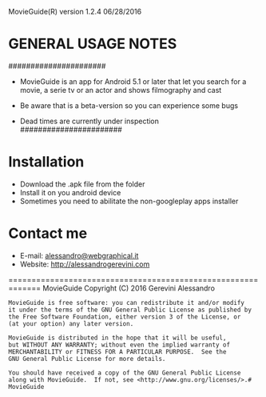 MovieGuide(R) version 1.2.4 06/28/2016

# GENERAL USAGE NOTES
######################

- MovieGuide is an app for Android 5.1 or later that let you search for a movie, a serie tv or an actor and shows filmography and cast

- Be aware that is a beta-version so you can experience some bugs

- Dead times are currently under inspection
#######################

# Installation
- Download the .apk file from the folder
- Install it on you android device
- Sometimes you need to abilitate the non-googleplay apps installer


# Contact me
- E-mail: alessandro@webgraphical.it
- Website: http://alessandrogerevini.com

=============================================================
MovieGuide Copyright (C) 2016  Gerevini Alessandro

    MovieGuide is free software: you can redistribute it and/or modify
    it under the terms of the GNU General Public License as published by
    the Free Software Foundation, either version 3 of the License, or
    (at your option) any later version.

    MovieGuide is distributed in the hope that it will be useful,
    but WITHOUT ANY WARRANTY; without even the implied warranty of
    MERCHANTABILITY or FITNESS FOR A PARTICULAR PURPOSE.  See the
    GNU General Public License for more details.

    You should have received a copy of the GNU General Public License
    along with MovieGuide.  If not, see <http://www.gnu.org/licenses/>.# MovieGuide

